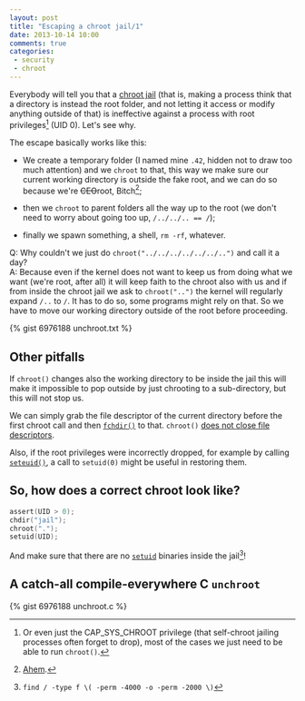 ```yaml
---
layout: post
title: "Escaping a chroot jail/1"
date: 2013-10-14 10:00
comments: true
categories:
 - security
 - chroot
---
```


Everybody will tell you that a [chroot jail](https://en.wikipedia.org/wiki/Chroot#Uses) (that is, making a process think that a directory is instead the root folder, and not letting it access or modify anything outside of that) is ineffective against a process with root privileges[^1] (UID 0). Let's see why.

<!-- more -->

The escape basically works like this:

* We create a temporary folder (I named mine `.42`, hidden not to draw too much attention) and we `chroot` to that, this way we make sure our current working directory is outside the fake root, and we can do so because we're <del>CEO</del>root, Bitch[^2];

* then we `chroot` to parent folders all the way up to the root (we don't need to worry about going too up, `/../../.. == /`);

* finally we spawn something, a shell, `rm -rf`, whatever.

Q: Why couldn't we just do `chroot("../../../../../../..")` and call it a day?<br>
A: Because even if the kernel does not want to keep us from doing what we want (we're root, after all) it will keep faith to the chroot also with us and if from inside the chroot jail we ask to `chroot("..")` the kernel will regularly expand `/..` to `/`. It has to do so, some programs might rely on that. So we have to move our working directory outside of the root before proceeding.

{% gist 6976188 unchroot.txt %}

## Other pitfalls

If `chroot()` changes also the working directory to be inside the jail this will make it impossible to pop outside by just chrooting to a sub-directory, but this will not stop us.

We can simply grab the file descriptor of the current directory before the first chroot call and then [`fchdir()`](http://linux.die.net/man/2/fchdir) to that. `chroot()` [does not close file descriptors](http://linux.die.net/man/2/chroot).

Also, if the root privileges were incorrectly dropped, for example by calling [`seteuid()`](http://linux.die.net/man/2/seteuid), a call to `setuid(0)` might be useful in restoring them.

## So, how does a correct chroot look like?

```c
assert(UID > 0);
chdir("jail");
chroot(".");
setuid(UID);
```

And make sure that there are no [`setuid`](https://en.wikipedia.org/wiki/Setuid) binaries inside the jail[^3]!

## A catch-all compile-everywhere C `unchroot`

{% gist 6976188 unchroot.c %}

[^1]: Or even just the CAP_SYS_CHROOT privilege (that self-chroot jailing processes often forget to drop), most of the cases we just need to be able to run `chroot()`.
[^2]: [Ahem](http://galeri4.uludagsozluk.com/105/im-ceo-bitch_182484.jpg).
[^3]: `find / -type f \( -perm -4000 -o -perm -2000 \)`
